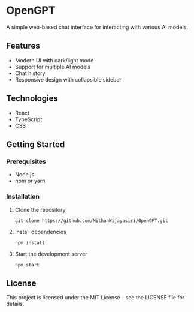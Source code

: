 # OpenGPT

A simple web-based chat interface for interacting with various AI models.

## Features

- Modern UI with dark/light mode
- Support for multiple AI models
- Chat history
- Responsive design with collapsible sidebar

## Technologies

- React
- TypeScript
- CSS

## Getting Started

### Prerequisites

- Node.js
- npm or yarn

### Installation

1. Clone the repository
   ```
   git clone https://github.com/MithunWijayasiri/OpenGPT.git
   ```

2. Install dependencies
   ```
   npm install
   ```

3. Start the development server
   ```
   npm start
   ```

## License

This project is licensed under the MIT License - see the LICENSE file for details.
